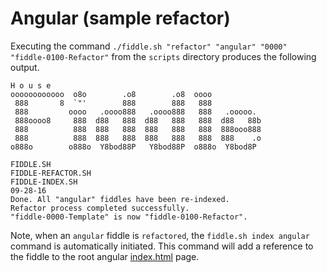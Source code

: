 Angular (sample refactor)
======

Executing the command `./fiddle.sh "refactor" "angular" "0000" "fiddle-0100-Refactor"` from the `scripts` directory produces
the following output.

    H o u s e
    oooooooooooo  o8o        .o8        .o8  oooo
     888       8  `"'        888        888   888
     888         oooo   .oooo888   .oooo888   888   .ooooo.
     888oooo8     888  d88   888  d88   888   888  d88   88b
     888          888  888   888  888   888   888  888ooo888
     888          888  888   888  888   888   888  888    .o
    o888o        o888o  Y8bod88P   Y8bod88P  o888o  Y8bod8P
    
    FIDDLE.SH
    FIDDLE-REFACTOR.SH
    FIDDLE-INDEX.SH
    09-28-16
    Done. All "angular" fiddles have been re-indexed.
    Refactor process completed successfully.
    "fiddle-0000-Template" is now "fiddle-0100-Refactor".


Note, when an `angular` fiddle is `refactored`, the `fiddle.sh index angular` command is automatically initiated.  This 
command will add a reference to the fiddle to the root angular [index.html](index.html) page.


